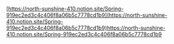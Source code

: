 [https://north-sunshine-410.notion.site/Spring-919ec2ed3c4c406f8a06b5c7778cd1b9](https://north-sunshine-410.notion.site/Spring-919ec2ed3c4c406f8a06b5c7778cd1b9)https://north-sunshine-410.notion.site/Spring-919ec2ed3c4c406f8a06b5c7778cd1b9
